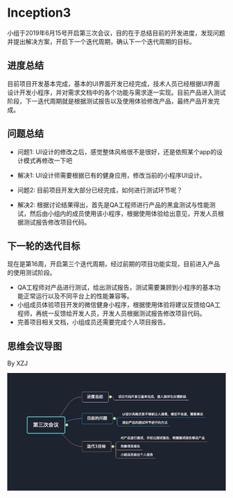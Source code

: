 # Inception3

小组于2019年6月15号开启第三次会议，目的在于总结目前的开发进度，发现问题并提出解决方案，开启下一个迭代周期，确认下一个迭代周期的目标。

## 进度总结

目前项目开发基本完成，基本的UI界面开发已经完成，技术人员已经根据UI界面设计开发小程序，并对需求文档中的各个功能与需求逐一实现。目前产品进入测试阶段，下一迭代周期就是根据测试报告以及使用体验修改产品，最终产品开发完成。

## 问题总结

* 问题1:  UI设计的修改之后，感觉整体风格很不是很好，还是依照某个app的设计模式再修改一下吧
* 解决1: UI设计师需要根据已有的健身应用，修改当前的小程序UI设计。

* 问题2: 目前项目开发大部分已经完成，如何进行测试环节呢？
* 解决2: 根据讨论结果得出，首先是QA工程师进行产品的黑盒测试与性能测试，然后由小组内的成员使用该小程序，根据使用体验给出意见，开发人员根据测试报告修改项目代码。

## 下一轮的迭代目标

现在是第16周，开启第三个迭代周期，经过前期的项目功能实现，目前进入产品的使用测试阶段。

* QA工程师对产品进行测试，给出测试报告，测试需要兼顾到小程序的基本功能正常运行以及不同平台上的性能兼容等。
* 小组成员体验项目开发的微信健身小程序，根据使用体验将建议反馈给QA工程师，再统一反馈给开发人员，开发人员根据测试报告修改项目代码。
* 完善项目相关文档，小组成员还需要完成个人项目报告。

## 思维会议导图

By XZJ

![Inception3](../../Assets/inception3.png)
